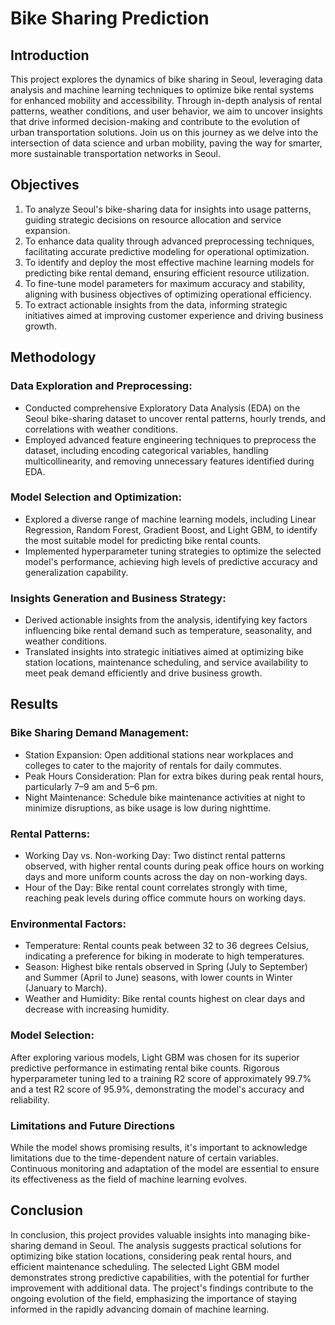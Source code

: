 # Bike Sharing Prediction

## Introduction
This project explores the dynamics of bike sharing in Seoul, leveraging data analysis and machine learning techniques to optimize bike rental systems for enhanced mobility and accessibility. Through in-depth analysis of rental patterns, weather conditions, and user behavior, we aim to uncover insights that drive informed decision-making and contribute to the evolution of urban transportation solutions. Join us on this journey as we delve into the intersection of data science and urban mobility, paving the way for smarter, more sustainable transportation networks in Seoul.

## Objectives
1. To analyze Seoul's bike-sharing data for insights into usage patterns, guiding strategic decisions on resource allocation and service expansion.
2. To enhance data quality through advanced preprocessing techniques, facilitating accurate predictive modeling for operational optimization.
3. To identify and deploy the most effective machine learning models for predicting bike rental demand, ensuring efficient resource utilization.
4. To fine-tune model parameters for maximum accuracy and stability, aligning with business objectives of optimizing operational efficiency.
5. To extract actionable insights from the data, informing strategic initiatives aimed at improving customer experience and driving business growth.

## Methodology
### Data Exploration and Preprocessing:
* Conducted comprehensive Exploratory Data Analysis (EDA) on the Seoul bike-sharing dataset to uncover rental patterns, hourly trends, and correlations with weather conditions.
* Employed advanced feature engineering techniques to preprocess the dataset, including encoding categorical variables, handling multicollinearity, and removing unnecessary features identified during EDA.

### Model Selection and Optimization:
* Explored a diverse range of machine learning models, including Linear Regression, Random Forest, Gradient Boost, and Light GBM, to identify the most suitable model for predicting bike rental counts.
* Implemented hyperparameter tuning strategies to optimize the selected model's performance, achieving high levels of predictive accuracy and generalization capability.

### Insights Generation and Business Strategy:
* Derived actionable insights from the analysis, identifying key factors influencing bike rental demand such as temperature, seasonality, and weather conditions.
* Translated insights into strategic initiatives aimed at optimizing bike station locations, maintenance scheduling, and service availability to meet peak demand efficiently and drive business growth.

## Results
### Bike Sharing Demand Management:
* Station Expansion: Open additional stations near workplaces and colleges to cater to the majority of rentals for daily commutes.
* Peak Hours Consideration: Plan for extra bikes during peak rental hours, particularly 7–9 am and 5–6 pm.
* Night Maintenance: Schedule bike maintenance activities at night to minimize disruptions, as bike usage is low during nighttime.

### Rental Patterns:
* Working Day vs. Non-working Day: Two distinct rental patterns observed, with higher rental counts during peak office hours on working days and more uniform counts across the day on non-working days.
* Hour of the Day: Bike rental count correlates strongly with time, reaching peak levels during office commute hours on working days.

### Environmental Factors:
* Temperature: Rental counts peak between 32 to 36 degrees Celsius, indicating a preference for biking in moderate to high temperatures.
* Season: Highest bike rentals observed in Spring (July to September) and Summer (April to June) seasons, with lower counts in Winter (January to March).
* Weather and Humidity: Bike rental counts highest on clear days and decrease with increasing humidity.

### Model Selection:
After exploring various models, Light GBM was chosen for its superior predictive performance in estimating rental bike counts. Rigorous hyperparameter tuning led to a training R2 score of approximately 99.7% and a test R2 score of 95.9%, demonstrating the model's accuracy and reliability.

### Limitations and Future Directions
While the model shows promising results, it's important to acknowledge limitations due to the time-dependent nature of certain variables. Continuous monitoring and adaptation of the model are essential to ensure its effectiveness as the field of machine learning evolves.
  
## Conclusion
In conclusion, this project provides valuable insights into managing bike-sharing demand in Seoul. The analysis suggests practical solutions for optimizing bike station locations, considering peak rental hours, and efficient maintenance scheduling. The selected Light GBM model demonstrates strong predictive capabilities, with the potential for further improvement with additional data. The project's findings contribute to the ongoing evolution of the field, emphasizing the importance of staying informed in the rapidly advancing domain of machine learning.
